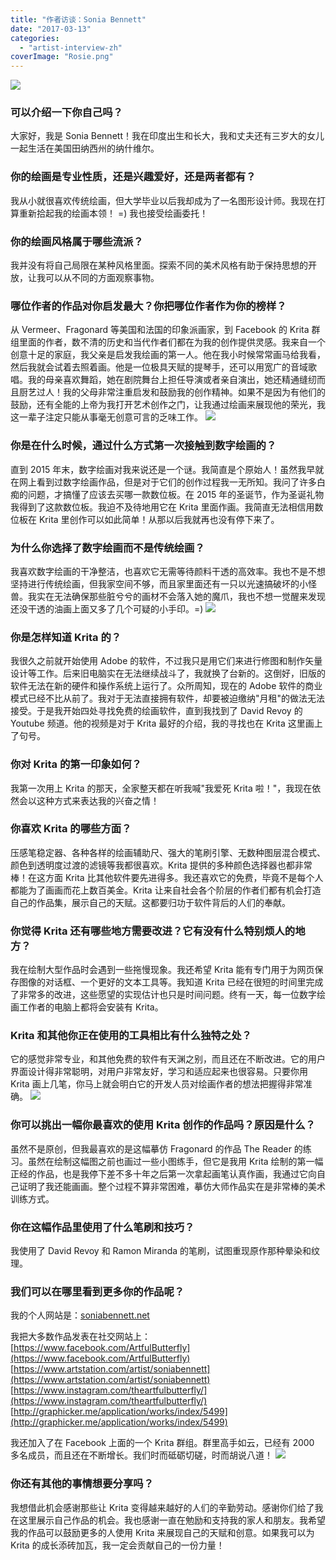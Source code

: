 ```yaml
---
title: "作者访谈：Sonia Bennett"
date: "2017-03-13"
categories: 
  - "artist-interview-zh"
coverImage: "Rosie.png"
---
```


![](images/GirlinARedSari.png)

### 可以介绍一下你自己吗？

大家好，我是 Sonia Bennett！我在印度出生和长大，我和丈夫还有三岁大的女儿一起生活在美国田纳西州的纳什维尔。

### 你的绘画是专业性质，还是兴趣爱好，还是两者都有？

我从小就很喜欢传统绘画，但大学毕业以后我却成为了一名图形设计师。我现在打算重新拾起我的绘画本领！ =) 我也接受绘画委托！

### 你的绘画风格属于哪些流派？

我并没有将自己局限在某种风格里面。探索不同的美术风格有助于保持思想的开放，让我可以从不同的方面观察事物。

### 哪位作者的作品对你启发最大？你把哪位作者作为你的榜样？

从 Vermeer、Fragonard 等美国和法国的印象派画家，到 Facebook 的 Krita 群组里面的作者，数不清的历史和当代作者们都在为我的创作提供灵感。我来自一个创意十足的家庭，我父亲是启发我绘画的第一人。他在我小时候常常画马给我看，然后我就会试着去照着画。他是一位极具天赋的提琴手，还可以用宽广的音域歌唱。我的母亲喜欢舞蹈，她在剧院舞台上担任导演或者亲自演出，她还精通缝纫而且厨艺过人！我的父母非常注重启发和鼓励我的创作精神。如果不是因为有他们的鼓励，还有全能的上帝为我打开艺术创作之门，让我通过绘画来展现他的荣光，我这一辈子注定只能从事毫无创意可言的乏味工作。 ![](images/Cavern.jpg)

### 你是在什么时候，通过什么方式第一次接触到数字绘画的？

直到 2015 年末，数字绘画对我来说还是一个谜。我简直是个原始人！虽然我早就在网上看到过数字绘画作品，但是对于它们的创作过程我一无所知。我问了许多白痴的问题，才搞懂了应该去买哪一款数位板。在 2015 年的圣诞节，作为圣诞礼物我得到了这款数位板。我迫不及待地用它在 Krita 里面作画。我简直无法相信用数位板在 Krita 里创作可以如此简单！从那以后我就再也没有停下来了。

### 为什么你选择了数字绘画而不是传统绘画？

我喜欢数字绘画的干净整洁，也喜欢它无需等待颜料干透的高效率。我也不是不想坚持进行传统绘画，但我家空间不够，而且家里面还有一只以光速搞破坏的小怪兽。我实在无法确保那些脏兮兮的画材不会落入她的魔爪，我也不想一觉醒来发现还没干透的油画上面又多了几个可疑的小手印。=) ![](images/Rosie.png)

### 你是怎样知道 Krita 的？

我很久之前就开始使用 Adobe 的软件，不过我只是用它们来进行修图和制作矢量设计等工作。后来旧电脑实在无法继续战斗了，我就换了台新的。这倒好，旧版的软件无法在新的硬件和操作系统上运行了。众所周知，现在的 Adobe 软件的商业模式已经不比从前了。我对于无法直接拥有软件，却要被迫缴纳"月租"的做法无法接受。于是我开始四处寻找免费的绘画软件，直到我找到了 David Revoy 的 Youtube 频道。他的视频是对于 Krita 最好的介绍，我的寻找也在 Krita 这里画上了句号。

### 你对 Krita 的第一印象如何？

我第一次用上 Krita 的那天，全家整天都在听我喊"我爱死 Krita 啦！"，我现在依然会以这种方式来表达我的兴奋之情！

### 你喜欢 Krita 的哪些方面？

压感笔稳定器、各种各样的绘画辅助尺、强大的笔刷引擎、无数种图层混合模式、颜色到透明度过渡的滤镜等我都很喜欢。Krita 提供的多种颜色选择器也都非常棒！在这方面 Krita 比其他软件要先进得多。我还喜欢它的免费，毕竟不是每个人都能为了画画而花上数百美金。Krita 让来自社会各个阶层的作者们都有机会打造自己的作品集，展示自己的天赋。这都要归功于软件背后的人们的奉献。

### 你觉得 Krita 还有哪些地方需要改进？它有没有什么特别烦人的地方？

我在绘制大型作品时会遇到一些拖慢现象。我还希望 Krita 能有专门用于为网页保存图像的对话框、一个更好的文本工具等。我知道 Krita 已经在很短的时间里完成了非常多的改进，这些愿望的实现估计也只是时间问题。终有一天，每一位数字绘画工作者的电脑上都将会安装有 Krita。

### Krita 和其他你正在使用的工具相比有什么独特之处？

它的感觉非常专业，和其他免费的软件有天渊之别，而且还在不断改进。它的用户界面设计得非常聪明，对用户非常友好，学习和适应起来也很容易。只要你用 Krita 画上几笔，你马上就会明白它的开发人员对绘画作者的想法把握得非常准确。 ![](images/fragonardPractice.png)

### 你可以挑出一幅你最喜欢的使用 Krita 创作的作品吗？原因是什么？

虽然不是原创，但我最喜欢的是这幅摹仿 Fragonard 的作品 The Reader 的练习。虽然在绘制这幅图之前也画过一些小图练手，但它是我用 Krita 绘制的第一幅正经的作品，也是我停下差不多十年之后第一次拿起画笔认真作画，我通过它向自己证明了我还能画画。整个过程不算非常困难，摹仿大师作品实在是非常棒的美术训练方式。

### 你在这幅作品里使用了什么笔刷和技巧？

我使用了 David Revoy 和 Ramon Miranda 的笔刷，试图重现原作那种晕染和纹理。

### 我们可以在哪里看到更多你的作品呢？

我的个人网站是：[soniabennett.net](http://soniabennett.net)

我把大多数作品发表在社交网站上： [https://www.facebook.com/ArtfulButterfly](https://www.facebook.com/ArtfulButterfly) [https://www.artstation.com/artist/soniabennett](https://www.artstation.com/artist/soniabennett) [https://www.instagram.com/theartfulbutterfly/](https://www.instagram.com/theartfulbutterfly/) [http://graphicker.me/application/works/index/5499](http://graphicker.me/application/works/index/5499)

我还加入了在 Facebook 上面的一个 Krita 群组。群里高手如云，已经有 2000 多名成员，而且还在不断增长。我们时而砥砺切磋，时而胡说八道！ ![](images/dragonfly.png)

### 你还有其他的事情想要分享吗？

我想借此机会感谢那些让 Krita 变得越来越好的人们的辛勤劳动。感谢你们给了我在这里展示自己作品的机会。我也感谢一直在勉励和支持我的家人和朋友。我希望我的作品可以鼓励更多的人使用 Krita 来展现自己的天赋和创意。如果我可以为 Krita 的成长添砖加瓦，我一定会贡献自己的一份力量！
